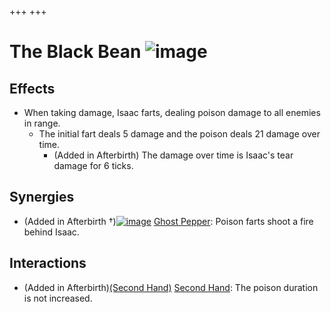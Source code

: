 +++
+++

 # The Black Bean ![image](/image/The_Black_Bean.png) 

Effects
---------


* When taking damage, Isaac farts, dealing poison damage to all enemies in range.
	+ The initial fart deals 5 damage and the poison deals 21 damage over time.
		- (Added in Afterbirth) The damage over time is Isaac's tear damage for 6 ticks.


Synergies
-----------


* (Added in Afterbirth †)[![image](/image/Ghost_Pepper.png)](/wiki/Ghost_Pepper "Ghost Pepper") [Ghost Pepper](/wiki/Ghost_Pepper "Ghost Pepper"): Poison farts shoot a fire behind Isaac.


Interactions
--------------


* (Added in Afterbirth)[(Second Hand)](/wiki/Second_Hand "Second Hand") [Second Hand](/wiki/Second_Hand "Second Hand"): The poison duration is not increased.


